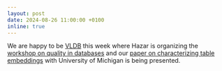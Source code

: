 ```yaml
---
layout: post
date: 2024-08-26 11:00:00 +0100
inline: true
---
```


We are happy to be [VLDB](https://vldb.org/2024/) this week where Hazar is organizing the [workshop on quality in databases](https://hpi.de/naumann/projects/conferences-and-workshops-hosted/qdb-2024.html) and our [paper on characterizing table embeddings](https://arxiv.org/pdf/2310.07736) with University of Michigan is being presented.